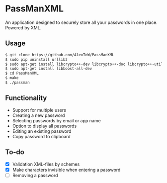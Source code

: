 # PassManXML
An application designed to securely store all your passwords in one place. Powered by XML.

 ## Usage
```bash
$ git clone https://github.com/AlexToW/PassManXML
$ sudo pip uninstall urllib3
$ sudo apt-get install libcrypto++-dev libcrypto++-doc libcrypto++-utils
$ sudo apt-get install libboost-all-dev
$ cd PassManXML
$ make
$ ./passman
```

## Functionality
- Support for multiple users
- Creating a new password
- Selecting passwords by email or app name
- Option to display all passwords
- Editing an existing password
- Copy password to clipboard

## To-do
- [x] Validation XML-files by schemes
- [x] Make characters invisible when entering a password
- [ ] Removing a password